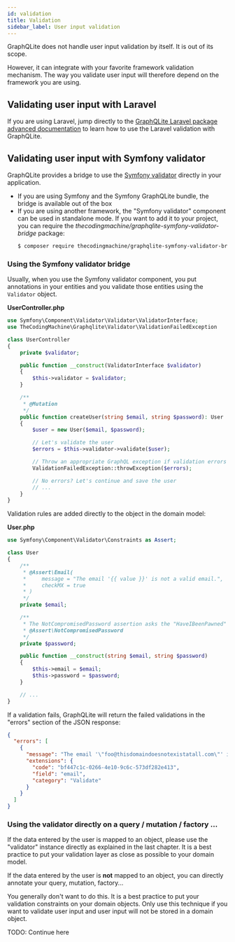 ```yaml
---
id: validation
title: Validation
sidebar_label: User input validation
---
```


GraphQLite does not handle user input validation by itself. It is out of its scope.

However, it can integrate with your favorite framework validation mechanism. The way you validate user input will 
therefore depend on the framework you are using.

## Validating user input with Laravel

If you are using Laravel, jump directly to the [GraphQLite Laravel package advanced documentation](laravel-package-advanced.md#support-for-laravel-validation-rules)
to learn how to use the Laravel validation with GraphQLite.

## Validating user input with Symfony validator

GraphQLite provides a bridge to use the [Symfony validator](https://symfony.com/doc/current/validation.html) directly in your application.

- If you are using Symfony and the Symfony GraphQLite bundle, the bridge is available out of the box
- If you are using another framework, the "Symfony validator" component can be used in standalone mode. If you want to 
  add it to your project, you can require the *thecodingmachine/graphqlite-symfony-validator-bridge* package:
  ```bash
  $ composer require thecodingmachine/graphqlite-symfony-validator-bridge
  ```

### Using the Symfony validator bridge

Usually, when you use the Symfony validator component, you put annotations in your entities and you validate those entities
using the `Validator` object.

**UserController.php**
```php
use Symfony\Component\Validator\Validator\ValidatorInterface;
use TheCodingMachine\Graphqlite\Validator\ValidationFailedException

class UserController
{
    private $validator;

    public function __construct(ValidatorInterface $validator)
    {
        $this->validator = $validator;
    }

    /**
     * @Mutation
     */
    public function createUser(string $email, string $password): User
    {
        $user = new User($email, $password);

        // Let's validate the user
        $errors = $this->validator->validate($user);

        // Throw an appropriate GraphQL exception if validation errors are encountered
        ValidationFailedException::throwException($errors);

        // No errors? Let's continue and save the user
        // ...
    }
}
```

Validation rules are added directly to the object in the domain model:

**User.php**
```php
use Symfony\Component\Validator\Constraints as Assert;

class User
{
    /**
     * @Assert\Email(
     *     message = "The email '{{ value }}' is not a valid email.",
     *     checkMX = true
     * )
     */
    private $email;

    /**
     * The NotCompromisedPassword assertion asks the "HaveIBeenPawned" service if your password has already leaked or not.
     * @Assert\NotCompromisedPassword
     */
    private $password;

    public function __construct(string $email, string $password)
    {
        $this->email = $email;
        $this->password = $password;
    }

    // ...
}
```

If a validation fails, GraphQLite will return the failed validations in the "errors" section of the JSON response:

```json
{
  "errors": [
    {
      "message": "The email '\"foo@thisdomaindoesnotexistatall.com\"' is not a valid email.",
      "extensions": {
        "code": "bf447c1c-0266-4e10-9c6c-573df282e413",
        "field": "email",
        "category": "Validate"
      }
    }
  ]
}
```


### Using the validator directly on a query / mutation / factory ...

If the data entered by the user is mapped to an object, please use the "validator" instance directly as explained in 
the last chapter. It is a best practice to put your validation layer as close as possible to your domain model.

If the data entered by the user is **not** mapped to an object, you can directly annotate your query, mutation, factory...

<div class="alert alert-warning">You generally don't want to do this. It is a best practice to put your validation constraints
on your domain objects. Only use this technique if you want to validate user input and user input will not be stored
in a domain object.</div>

TODO: Continue here